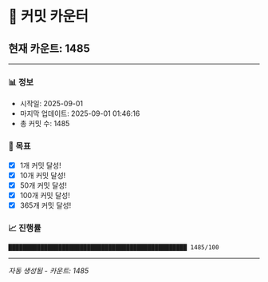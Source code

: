 # 🔢 커밋 카운터

## 현재 카운트: 1485

---

### 📊 정보
- 시작일: 2025-09-01
- 마지막 업데이트: 2025-09-01 01:46:16
- 총 커밋 수: 1485

### 🎯 목표
- [x] 1개 커밋 달성!
- [x] 10개 커밋 달성!
- [x] 50개 커밋 달성!
- [x] 100개 커밋 달성!
- [x] 365개 커밋 달성!

### 📈 진행률
```
██████████████████████████████████████████████████ 1485/100
```

---
*자동 생성됨 - 카운트: 1485*
